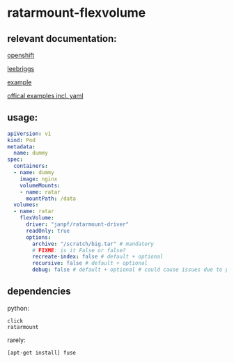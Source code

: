 # ratarmount-flexvolume

## relevant documentation:

[openshift](https://docs.openshift.com/container-platform/3.11/install_config/persistent_storage/persistent_storage_flex_volume.html)

[leebriggs](http://leebriggs.co.uk/blog/2017/03/12/kubernetes-flexvolumes.html)

[example](https://github.com/almonteb/k8s-flexvol-archive/blob/master/archive)

[offical examples incl. yaml](https://github.com/kubernetes/community/blob/master/contributors/devel/sig-storage/flexvolume.md)

## usage:

```yaml
apiVersion: v1
kind: Pod
metadata:
  name: dummy
spec:
  containers:
  - name: dummy
    image: nginx
    volumeMounts:
    - name: ratar
      mountPath: /data
  volumes:
  - name: ratar
    flexVolume:
      driver: "janpf/ratarmount-driver"
      readOnly: true
      options:
        archive: "/scratch/big.tar" # mandatory
        # FIXME: is it False or false?
        recreate-index: false # default + optional
        recursive: false # default + optional
        debug: false # default + optional # could cause issues due to printing to stdout
```

## dependencies

python:

```
click
ratarmount
```


rarely:

`[apt-get install] fuse`
